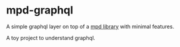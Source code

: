 # mpd-graphql

A simple graphql layer on top of a [mpd library](https://github.com/fhs/gompd/mpd) with minimal features.

A toy project to understand graphql.